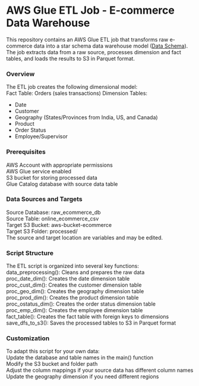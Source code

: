 # AWS Glue ETL Job - E-commerce Data Warehouse
This repository contains an AWS Glue ETL job that transforms raw e-commerce data into a star schema data warehouse model ([Data Schema](https://github.com/HGuo90s/payment_etl_pipeline/blob/main/docs/architecture.md)). The job extracts data from a raw source, processes dimension and fact tables, and loads the results to S3 in Parquet format.

### Overview
The ETL job creates the following dimensional model: <br>
Fact Table: Orders (sales transactions)
Dimension Tables:
- Date
- Customer
- Geography (States/Provinces from India, US, and Canada)
- Product
- Order Status
- Employee/Supervisor

### Prerequisites
AWS Account with appropriate permissions <br>
AWS Glue service enabled <br>
S3 bucket for storing processed data <br>
Glue Catalog database with source data table <br>

### Data Sources and Targets
Source Database: raw_ecommerce_db <br>
Source Table: online_ecommerce_csv <br>
Target S3 Bucket: aws-bucket-ecommerce <br>
Target S3 Folder: processed/ <br>
The source and target location are variables and may be edited. 

### Script Structure
The ETL script is organized into several key functions: <br>
data_preprocessing(): Cleans and prepares the raw data <br>
proc_date_dim(): Creates the date dimension table <br>
proc_cust_dim(): Creates the customer dimension table <br>
proc_geo_dim(): Creates the geography dimension table <br>
proc_prod_dim(): Creates the product dimension table <br>
proc_ostatus_dim(): Creates the order status dimension table <br>
proc_emp_dim(): Creates the employee dimension table <br>
fact_table(): Creates the fact table with foreign keys to dimensions <br>
save_dfs_to_s3(): Saves the processed tables to S3 in Parquet format <br>


### Customization
To adapt this script for your own data: <br>
Update the database and table names in the main() function <br>
Modify the S3 bucket and folder path <br>
Adjust the column mappings if your source data has different column names <br>
Update the geography dimension if you need different regions <br>





